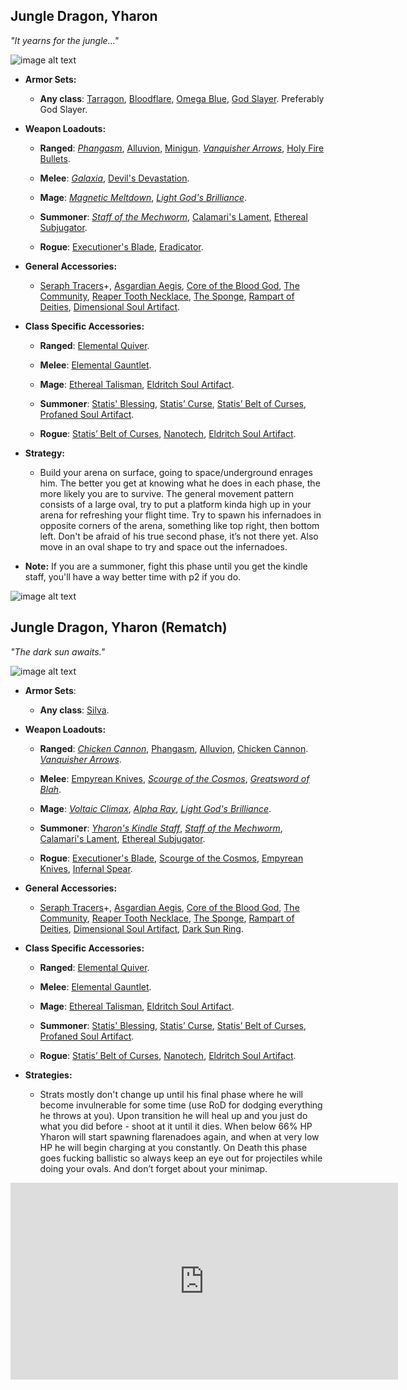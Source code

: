 ## Jungle Dragon, Yharon

*"It yearns for the jungle…"*

![image alt text](../public/BMbpD6rCZ1qoniF20u7H2A_img_78.png)

* **Armor Sets:**

    * **Any class**: [Tarragon](https://calamitymod.gamepedia.com/Tarragon_armor), [Bloodflare](https://calamitymod.gamepedia.com/Bloodflare_armor), [Omega Blue](https://calamitymod.gamepedia.com/Omega_Blue_armor), [God Slayer](https://calamitymod.gamepedia.com/God_Slayer_armor). Preferably God Slayer.

* **Weapon Loadouts:**

    * **Ranged**: [*Phangasm*](https://calamitymod.gamepedia.com/Phangasm), [Alluvion](https://calamitymod.gamepedia.com/Alluvion), [Minigun](https://calamitymod.gamepedia.com/Minigun). [*Vanquisher Arrows*](https://calamitymod.gamepedia.com/Vanquisher_Arrow), [Holy Fire Bullets](https://calamitymod.gamepedia.com/Holy_Fire_Bullet).

    * **Melee**: [*Galaxia*](https://calamitymod.gamepedia.com/Galaxia), [Devil's Devastation](https://calamitymod.gamepedia.com/Devil%27s_Devastation).

    * **Mage**: [*Magnetic Meltdown*](https://calamitymod.gamepedia.com/Magnetic_Meltdown), [*Light God's Brilliance*](https://calamitymod.gamepedia.com/Light_God%27s_Brilliance).

    * **Summoner**: [*Staff of the Mechworm*](https://calamitymod.gamepedia.com/Staff_of_the_Mechworm), [Calamari's Lament](https://calamitymod.gamepedia.com/Calamari%27s_Lament), [Ethereal Subjugator](https://calamitymod.gamepedia.com/Ethereal_Subjugator).

    * **Rogue**: [Executioner's Blade](https://calamitymod.gamepedia.com/Executioner%27s_Blade), [Eradicator](https://calamitymod.gamepedia.com/Eradicator).

* **General Accessories:**

    * [Seraph Tracers](https://calamitymod.gamepedia.com/Seraph_Tracers)+, [Asgardian Aegis](https://calamitymod.gamepedia.com/Asgardian_Aegis), [Core of the Blood God](https://calamitymod.gamepedia.com/Core_of_the_Blood_God), [The Community](https://calamitymod.gamepedia.com/The_Community), [Reaper Tooth Necklace](https://calamitymod.gamepedia.com/Reaper_Tooth_Necklace), [The Sponge](https://calamitymod.gamepedia.com/The_Sponge), [Rampart of Deities](https://calamitymod.gamepedia.com/Rampart_of_Deities), [Dimensional Soul Artifact](https://calamitymod.gamepedia.com/Dimensional_Soul_Artifact).

* **Class Specific Accessories:**

    * **Ranged**: [Elemental Quiver](https://calamitymod.gamepedia.com/Elemental_Quiver).

    * **Melee**: [Elemental Gauntlet](https://calamitymod.gamepedia.com/Elemental_Gauntlet).

    * **Mage**: [Ethereal Talisman](https://calamitymod.gamepedia.com/Ethereal_Talisman), [Eldritch Soul Artifact](https://calamitymod.gamepedia.com/Eldritch_Soul_Artifact).

    * **Summoner**: [Statis' Blessing](https://calamitymod.gamepedia.com/Statis%27_Blessing), [Statis’ Curse](https://calamitymod.gamepedia.com/Statis%27_Curse), [Statis’ Belt of Curses](https://calamitymod.gamepedia.com/Statis%27_Belt_of_Curses), [Profaned Soul Artifact](https://calamitymod.gamepedia.com/Profaned_Soul_Artifact).

    * **Rogue**: [Statis’ Belt of Curses](https://calamitymod.gamepedia.com/Statis%27_Belt_of_Curses), [Nanotech](https://calamitymod.gamepedia.com/Nanotech), [Eldritch Soul Artifact](https://calamitymod.gamepedia.com/Eldritch_Soul_Artifact).

* **Strategy:**

    * Build your arena on surface, going to space/underground enrages him. The better you get at knowing what he does in each phase, the more likely you are to survive. The general movement pattern consists of a large oval, try to put a platform kinda high up in your arena for refreshing your flight time. Try to spawn his infernadoes in opposite corners of the arena, something like top right, then bottom left. Don't be afraid of his true second phase, it’s not there yet. Also move in an oval shape to try and space out the infernadoes.

* **Note:** If you are a summoner, fight this phase until you get the kindle staff, you'll have a way better time with p2 if you do.
  
![image alt text](../public/BMbpD6rCZ1qoniF20u7H2A_img_79.png)

## Jungle Dragon, Yharon (Rematch)

*"The dark sun awaits."*

![image alt text](../public/BMbpD6rCZ1qoniF20u7H2A_img_80.png)

* **Armor Sets**:

    * **Any class**: [Silva](https://calamitymod.gamepedia.com/Silva_armor).
    
* **Weapon Loadouts:**

    * **Ranged**: [*Chicken Cannon*](https://calamitymod.gamepedia.com/Chicken_Cannon), [Phangasm](https://calamitymod.gamepedia.com/Phangasm), [Alluvion](https://calamitymod.gamepedia.com/Alluvion), [Chicken Cannon](https://calamitymod.gamepedia.com/Chicken_Cannon). [*Vanquisher Arrows*](https://calamitymod.gamepedia.com/Vanquisher_Arrow).

    * **Melee**: [Empyrean Knives](https://calamitymod.gamepedia.com/Empyrean_Knives), [*Scourge of the Cosmos*](https://calamitymod.gamepedia.com/Scourge_of_the_Cosmos), [*Greatsword of Blah*](https://calamitymod.gamepedia.com/Greatsword_of_Blah).

    * **Mage**: [*Voltaic Climax*](https://calamitymod.gamepedia.com/Voltaic_Climax), [*Alpha Ray*](https://calamitymod.gamepedia.com/Alpha_Ray), [*Light God's Brilliance*](https://calamitymod.gamepedia.com/Light_God%27s_Brilliance).

    * **Summoner**: [*Yharon's Kindle Staff*](https://calamitymod.gamepedia.com/Yharon%27s_Kindle_Staff), [*Staff of the Mechworm*](https://calamitymod.gamepedia.com/Staff_of_the_Mechworm), [Calamari's Lament](https://calamitymod.gamepedia.com/Calamari%27s_Lament), [Ethereal Subjugator](https://calamitymod.gamepedia.com/Ethereal_Subjugator).

    * **Rogue**: [Executioner's Blade](https://calamitymod.gamepedia.com/Executioner%27s_Blade), [Scourge of the Cosmos](https://calamitymod.gamepedia.com/Scourge_of_the_Cosmos), [Empyrean Knives](https://calamitymod.gamepedia.com/Empyrean_Knives), [Infernal Spear](https://calamitymod.gamepedia.com/Infernal_Spear).

* **General Accessories:**

    * [Seraph Tracers](https://calamitymod.gamepedia.com/Seraph_Tracers)+, [Asgardian Aegis](https://calamitymod.gamepedia.com/Asgardian_Aegis), [Core of the Blood God](https://calamitymod.gamepedia.com/Core_of_the_Blood_God), [The Community](https://calamitymod.gamepedia.com/The_Community), [Reaper Tooth Necklace](https://calamitymod.gamepedia.com/Reaper_Tooth_Necklace), [The Sponge](https://calamitymod.gamepedia.com/The_Sponge), [Rampart of Deities](https://calamitymod.gamepedia.com/Rampart_of_Deities), [Dimensional Soul Artifact](https://calamitymod.gamepedia.com/Dimensional_Soul_Artifact), [Dark Sun Ring](https://calamitymod.gamepedia.com/Dark_Sun_Ring).

* **Class Specific Accessories:**

    * **Ranged**: [Elemental Quiver](https://calamitymod.gamepedia.com/Elemental_Quiver).

    * **Melee**: [Elemental Gauntlet](https://calamitymod.gamepedia.com/Elemental_Gauntlet).

    * **Mage**: [Ethereal Talisman](https://calamitymod.gamepedia.com/Ethereal_Talisman), [Eldritch Soul Artifact](https://calamitymod.gamepedia.com/Eldritch_Soul_Artifact).

    * **Summoner**: [Statis' Blessing](https://calamitymod.gamepedia.com/Statis%27_Blessing), [Statis’ Curse](https://calamitymod.gamepedia.com/Statis%27_Curse), [Statis’ Belt of Curses](https://calamitymod.gamepedia.com/Statis%27_Belt_of_Curses), [Profaned Soul Artifact](https://calamitymod.gamepedia.com/Profaned_Soul_Artifact).

    * **Rogue**: [Statis’ Belt of Curses](https://calamitymod.gamepedia.com/Statis%27_Belt_of_Curses), [Nanotech](https://calamitymod.gamepedia.com/Nanotech), [Eldritch Soul Artifact](https://calamitymod.gamepedia.com/Eldritch_Soul_Artifact).

* **Strategies:**

    * Strats mostly don't change up until his final phase where he will become invulnerable for some time (use RoD for dodging everything he throws at you). Upon transition he will heal up and you just do what you did before - shoot at it until it dies. When below 66% HP Yharon will start spawning flarenadoes again, and when at very low HP he will begin charging at you constantly. On Death this phase goes fucking ballistic so always keep an eye out for projectiles while doing your ovals. And don’t forget about your minimap.

<div align="center"><iframe width="620" height="315" src="https://www.youtube.com/embed/Nb59Dri37tk" frameborder="0" allowfullscreen></iframe></div>

